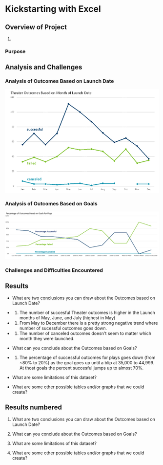 # Kickstarting with Excel

## Overview of Project
   1.

### Purpose

## Analysis and Challenges

### Analysis of Outcomes Based on Launch Date
   ![OutcomeMonths](./resources/Theater_Outcomes_vs_Launch.png)

### Analysis of Outcomes Based on Goals
   ![OutcomesGoals](./resources/Outcomes_vs_Goals.png)

### Challenges and Difficulties Encountered

## Results

- What are two conclusions you can draw about the Outcomes based on Launch Date?
-  1. The number of succesful Theater outcomes is higher in the Launch months of May, June, and July (highest in May)
-  1. From May to December there is a pretty strong negative trend where number of sucessful outcomes goes down.
-  1. The number of canceled outcomes doesn't seem to matter which month they were launched.

- What can you conclude about the Outcomes based on Goals?
- 1. The percentage of successful outcomes for plays goes down (from ~80% to 20%) as the goal goes up until a blip at 35,000 to 44,999. At thost goals the percent succesful jumps up to almost 70%.

- What are some limitations of this dataset?

- What are some other possible tables and/or graphs that we could create?

## Results numbered

1. What are two conclusions you can draw about the Outcomes based on Launch Date?

1. What can you conclude about the Outcomes based on Goals?

1. What are some limitations of this dataset?

1. What are some other possible tables and/or graphs that we could create?
